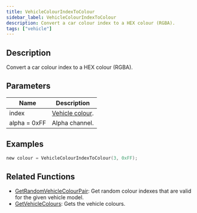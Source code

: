 ```yaml
---
title: VehicleColourIndexToColour
sidebar_label: VehicleColourIndexToColour
description: Convert a car colour index to a HEX colour (RGBA).
tags: ["vehicle"]
---
```


<VersionWarn version='omp v1.1.0.2612' />

## Description

Convert a car colour index to a HEX colour (RGBA).

## Parameters

| Name         | Description                                    |
|--------------|------------------------------------------------|
| index        | [Vehicle colour](../resources/vehiclecolorid). |
| alpha = 0xFF | Alpha channel.                                 |

## Examples

```c
new colour = VehicleColourIndexToColour(3, 0xFF);
```

## Related Functions

- [GetRandomVehicleColourPair](GetRandomVehicleColourPair): Get random colour indexes that are valid for the given vehicle model.
- [GetVehicleColours](GetVehicleColours): Gets the vehicle colours.
